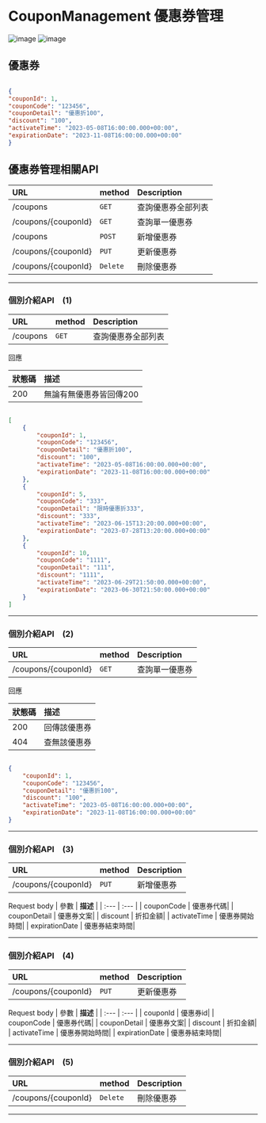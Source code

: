 # CouponManagement 優惠券管理

![image](https://github.com/yifang0000/TeacherWanted/assets/132047011/9e317aff-7e2a-40b7-b554-97ccc59ee1b8)
![image](https://github.com/yifang0000/TeacherWanted/assets/132047011/bb92fa68-03d7-4cc4-bd83-64083b33788f)


## 優惠券

```JSON

{
"couponId": 1,
"couponCode": "123456",
"couponDetail": "優惠折100",
"discount": "100",
"activateTime": "2023-05-08T16:00:00.000+00:00",
"expirationDate": "2023-11-08T16:00:00.000+00:00"
}

```




## 優惠券管理相關API
| URL | method | **Description** |
| :--- | :--- | :--- |
| /coupons | `GET` | 查詢優惠券全部列表 |
| /coupons/{couponId} | `GET` |查詢單一優惠券|
| /coupons| `POST` |新增優惠券|
| /coupons/{couponId}| `PUT` |更新優惠券|
| /coupons/{couponId}| `Delete` |刪除優惠券|

----

### 個別介紹API　(1)
| URL | method | **Description** |
| :--- | :--- | :--- |
| /coupons | `GET` | 查詢優惠券全部列表 |

回應  

| 狀態碼 |  **描述** |
| :--- | :--- |
| 200 | 無論有無優惠券皆回傳200|

```JSON

[
    {
        "couponId": 1,
        "couponCode": "123456",
        "couponDetail": "優惠折100",
        "discount": "100",
        "activateTime": "2023-05-08T16:00:00.000+00:00",
        "expirationDate": "2023-11-08T16:00:00.000+00:00"
    },
    {
        "couponId": 5,
        "couponCode": "333",
        "couponDetail": "限時優惠折333",
        "discount": "333",
        "activateTime": "2023-06-15T13:20:00.000+00:00",
        "expirationDate": "2023-07-28T13:20:00.000+00:00"
    },
    {
        "couponId": 10,
        "couponCode": "1111",
        "couponDetail": "111",
        "discount": "1111",
        "activateTime": "2023-06-29T21:50:00.000+00:00",
        "expirationDate": "2023-06-30T21:50:00.000+00:00"
    }
]

```
----

### 個別介紹API　(2)
| URL | method | **Description** |
| :--- | :--- | :--- |
| /coupons/{couponId} | `GET` |查詢單一優惠券|

回應  

| 狀態碼 |  **描述** |
| :--- | :--- |
| 200 | 回傳該優惠券|
| 404 | 查無該優惠券|

```JSON

{
    "couponId": 1,
    "couponCode": "123456",
    "couponDetail": "優惠折100",
    "discount": "100",
    "activateTime": "2023-05-08T16:00:00.000+00:00",
    "expirationDate": "2023-11-08T16:00:00.000+00:00"
}

```

----

### 個別介紹API　(3)
| URL | method | **Description** |
| :--- | :--- | :--- |
| /coupons/{couponId}| `PUT` |新增優惠券|


Request body
| 參數 |  **描述** |
| :--- | :--- |
| couponCode | 優惠券代碼|
| couponDetail | 優惠券文案|
| discount | 折扣金額|
| activateTime | 優惠券開始時間|
| expirationDate | 優惠券結束時間|


----

### 個別介紹API　(4)
| URL | method | **Description** |
| :--- | :--- | :--- |
| /coupons/{couponId}| `PUT` |更新優惠券|


Request body
| 參數 |  **描述** |
| :--- | :--- |
| couponId | 優惠券id|
| couponCode | 優惠券代碼|
| couponDetail | 優惠券文案|
| discount | 折扣金額|
| activateTime | 優惠券開始時間|
| expirationDate | 優惠券結束時間|

----

### 個別介紹API　(5)
| URL | method | **Description** |
| :--- | :--- | :---
| /coupons/{couponId}| `Delete` |刪除優惠券|

----
